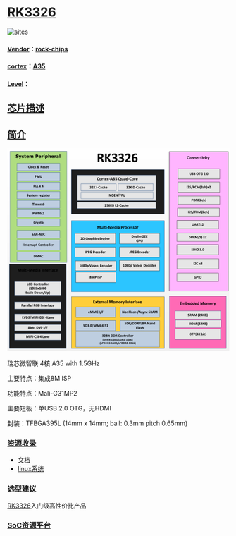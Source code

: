 ﻿# [RK3326](https://github.com/mcuyun/RK3326) 

[![sites](http://182.61.61.133/link/resources/SoC.png)](http://www.qitas.cn) 

#### [Vendor](https://github.com/sochub/Vendor)：[rock-chips](https://github.com/sochub/rockchips)
#### [cortex](https://github.com/sochub/cortex)：[A35](https://github.com/sochub/CA35)
#### [Level](https://github.com/sochub/Level)：

## [芯片描述](https://github.com/sochub/RK3326/wiki) 

## [简介](https://github.com/mcuyun/RK3326/wiki)

[![sites](docs/3326.png)](docs/)

瑞芯微智联 4核 A35 with 1.5GHz

主要特点：集成8M ISP

功能特点：Mali-G31MP2

主要短板：单USB 2.0 OTG，无HDMI

封装：TFBGA395L (14mm x 14mm; ball: 0.3mm pitch 0.65mm)

### [资源收录](https://github.com/sochub/RK3326)

* [文档](docs/) 
* [linux系统](linux/)


### [选型建议](https://github.com/sochub)

[RK3326](https://github.com/sochub/RK3326)入门级高性价比产品

###  [SoC资源平台](http://www.qitas.cn)   
